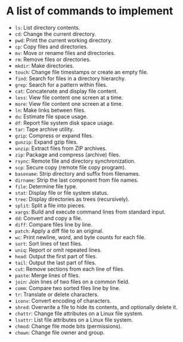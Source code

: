 # A list of commands to implement

- `ls`: List directory contents.
- `cd`: Change the current directory.
- `pwd`: Print the current working directory.
- `cp`: Copy files and directories.
- `mv`: Move or rename files and directories.
- `rm`: Remove files or directories.
- `mkdir`: Make directories.
- `touch`: Change file timestamps or create an empty file.
- `find`: Search for files in a directory hierarchy.
- `grep`: Search for a pattern within files.
- `cat`: Concatenate and display file content.
- `less`: View file content one screen at a time.
- `more`: View file content one screen at a time.
- `ln`: Make links between files.
- `du`: Estimate file space usage.
- `df`: Report file system disk space usage.
- `tar`: Tape archive utility.
- `gzip`: Compress or expand files.
- `gunzip`: Expand gzip files.
- `unzip`: Extract files from ZIP archives.
- `zip`: Package and compress (archive) files.
- `rsync`: Remote file and directory synchronization.
- `scp`: Secure copy (remote file copy program).
- `basename`: Strip directory and suffix from filenames.
- `dirname`: Strip the last component from file names.
- `file`: Determine file type.
- `stat`: Display file or file system status.
- `tree`: Display directories as trees (recursively).
- `split`: Split a file into pieces.
- `xargs`: Build and execute command lines from standard input.
- `dd`: Convert and copy a file.
- `diff`: Compare files line by line.
- `patch`: Apply a diff file to an original.
- `wc`: Print newline, word, and byte counts for each file.
- `sort`: Sort lines of text files.
- `uniq`: Report or omit repeated lines.
- `head`: Output the first part of files.
- `tail`: Output the last part of files.
- `cut`: Remove sections from each line of files.
- `paste`: Merge lines of files.
- `join`: Join lines of two files on a common field.
- `comm`: Compare two sorted files line by line.
- `tr`: Translate or delete characters.
- `iconv`: Convert encoding of characters.
- `shred`: Overwrite a file to hide its contents, and optionally delete it.
- `chattr`: Change file attributes on a Linux file system.
- `lsattr`: List file attributes on a Linux file system.
- `chmod`: Change file mode bits (permissions).
- `chown`: Change file owner and group.
